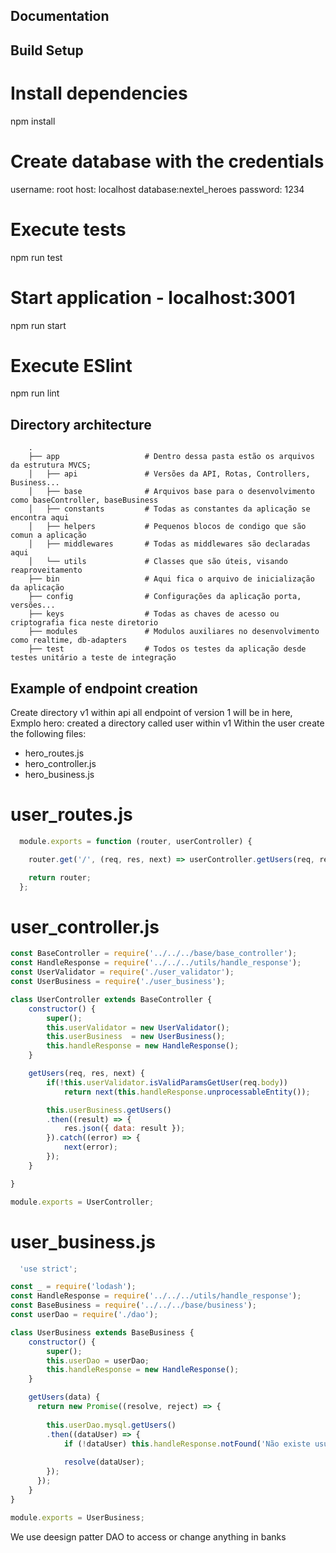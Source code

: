 ## Documentation

## Build Setup

# Install dependencies
npm install

# Create database with the credentials
username: root
host: localhost
database:nextel_heroes
password: 1234

# Execute tests
npm run test

# Start application - localhost:3001
npm run start

# Execute ESlint
npm run lint

## Directory architecture
```
    .
    ├── app                   # Dentro dessa pasta estão os arquivos da estrutura MVCS;
    │   ├── api               # Versões da API, Rotas, Controllers, Business...
    │   ├── base              # Arquivos base para o desenvolvimento como baseController, baseBusiness
    │   ├── constants         # Todas as constantes da aplicação se encontra aqui
    │   ├── helpers           # Pequenos blocos de condigo que são comun a aplicação          
    │   ├── middlewares       # Todas as middlewares são declaradas aqui
    │   └── utils             # Classes que são úteis, visando reaproveitamento
    ├── bin                   # Aqui fica o arquivo de inicialização da aplicação
    ├── config                # Configurações da aplicação porta, versões...
    ├── keys                  # Todas as chaves de acesso ou criptografia fica neste diretorio
    ├── modules               # Modulos auxiliares no desenvolvimento como realtime, db-adapters
    ├── test                  # Todos os testes da aplicação desde testes unitário a teste de integração
```

## Example of endpoint creation
Create directory v1 within api all endpoint of version 1 will be in here, Exmplo hero:
created a directory called user within v1
Within the user create the following files:
* hero_routes.js
* hero_controller.js
* hero_business.js

# user_routes.js
```javascript
  module.exports = function (router, userController) {

    router.get('/', (req, res, next) => userController.getUsers(req, res, next));

    return router;
  };
```

# user_controller.js
```javascript
const BaseController = require('../../../base/base_controller');
const HandleResponse = require('../../../utils/handle_response');
const UserValidator = require('./user_validator');
const UserBusiness = require('./user_business');

class UserController extends BaseController {
    constructor() {
        super();
        this.userValidator = new UserValidator();
        this.userBusiness  = new UserBusiness();
        this.handleResponse = new HandleResponse();
    }

    getUsers(req, res, next) {
        if(!this.userValidator.isValidParamsGetUser(req.body)) 
            return next(this.handleResponse.unprocessableEntity());

        this.userBusiness.getUsers()
        .then((result) => {
            res.json({ data: result });
        }).catch((error) => {
            next(error);
        });
    }

}

module.exports = UserController;
```

# user_business.js

```javascript
  'use strict';

const _ = require('lodash');
const HandleResponse = require('../../../utils/handle_response');
const BaseBusiness = require('../../../base/business');
const userDao = require('./dao');

class UserBusiness extends BaseBusiness {
    constructor() {
        super();
        this.userDao = userDao;
        this.handleResponse = new HandleResponse();
    }

    getUsers(data) {
      return new Promise((resolve, reject) => {
          
        this.userDao.mysql.getUsers()
        .then((dataUser) => {
            if (!dataUser) this.handleResponse.notFound('Não existe usuários');
            
            resolve(dataUser);
        });
      });
    }
}

module.exports = UserBusiness;
```

We use deesign patter DAO to access or change anything in banks